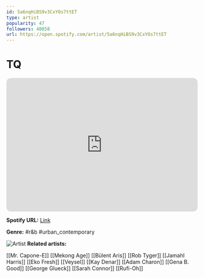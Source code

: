 ```yaml
---
id: 5a6nqHiBS9v3CxYOs7ttET
type: artist
popularity: 47
followers: 40858
url: https://open.spotify.com/artist/5a6nqHiBS9v3CxYOs7ttET
---
```

# TQ

<iframe style="border-radius:12px" src="https://open.spotify.com/embed/artist/5a6nqHiBS9v3CxYOs7ttET" width="100%" height="352" frameBorder="0" allowfullscreen="" allow="autoplay; clipboard-write; encrypted-media; fullscreen; picture-in-picture" loading="lazy"></iframe>

**Spotify URL:** [Link](https://open.spotify.com/artist/5a6nqHiBS9v3CxYOs7ttET)

**Genre:**  #r&b #urban_contemporary

![Artist](https://i.scdn.co/image/ab6761610000e5eb53082c2e9fe2abff49e60130)
**Related artists:**

[[Mr. Capone-E]]
[[Mekong Age]]
[[Bülent Aris]]
[[Rob Tyger]]
[[Jamahl Harris]]
[[Eko Fresh]]
[[Veysel]]
[[Kay Denar]]
[[Adam Charon]]
[[Gena B. Good]]
[[George Glueck]]
[[Sarah Connor]]
[[Rufi-Oh]]
